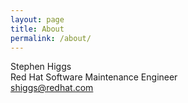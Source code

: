 ```yaml
---
layout: page
title: About
permalink: /about/
---
```


Stephen Higgs<br>
Red Hat Software Maintenance Engineer<br>
shiggs@redhat.com

